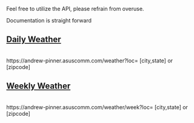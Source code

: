 Feel free to utilize the API, please refrain from overuse.

Documentation is straight forward
<br/>
<h2><b><ins>Daily Weather</ins></b></h2>
<br/>
https://andrew-pinner.asuscomm.com/weather?loc= [city,state] or [zipcode]

<br/>
<h2><b><ins>Weekly Weather</ins></b></h2>
<br/>
https://andrew-pinner.asuscomm.com/weather/week?loc=  [city,state] or [zipcode]
